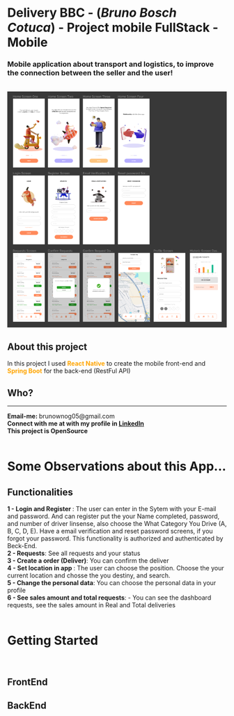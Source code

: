 # Delivery BBC - (*Bruno Bosch Cotuca*) - Project mobile FullStack - Mobile
### Mobile application about transport and logistics, to improve the connection between the seller and the user!
<br/>
<img src='./FullAppMobileImage.png'>
<br/>

## About this project

In this project I used <span style="color: orange"><strong>React Native</strong></span> to create the mobile front-end and <span style="color: orange"><strong>Spring Boot</strong></span> for the back-end (RestFul API)


## Who?
<hr/>
<strong>Email-me: </strong> brunownog05@gmail.com
<br>
<strong> Connect with me at with my profile in <a href='https://www.linkedin.com/public-profile/settings?trk=d_flagship3_profile_self_view_public_profile'> LinkedIn</a> </strong>
<br>
<strong> This project is OpenSource </span> </strong>

<br/>
<br/>

# Some Observations about this App...
## Functionalities
<strong> 1 - Login and Register </strong>: The user can enter in the Sytem with your E-mail and password. And can register put the your Name completed, password, and number of driver linsense, also choose the What Category You Drive (A, B, C, D, E). Have a email verification and reset password screens, if you forgot your password. This functionality is authorized and authenticated by Beck-End.
<br>
<strong>2 - Requests</strong>: See all requests and your status
<br>
<strong> 3 - Create a order (Deliver)</strong>: You can confirm the deliver
<br>
<strong> 4 - Set location in app </strong>: The user can choose the position. Choose the your current location and chosse the you destiny, and search.
<br>
<strong> 5 - Change the personal data</strong>: You can choose the personal data in your profile
<br>
<strong> 6 - See sales amount and total requests</strong>: - You can see the dashboard requests, see the sales amount in Real and Total deliveries
<br>
<br>
# Getting Started
<br>

## FrontEnd
## BackEnd

